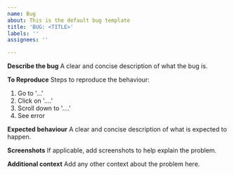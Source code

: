 ```yaml
---
name: Bug
about: This is the default bug template
title: 'BUG: <TITLE>'
labels: ''
assignees: ''

---
```


**Describe the bug**
A clear and concise description of what the bug is.

**To Reproduce**
Steps to reproduce the behaviour:
1. Go to '...'
2. Click on '....'
3. Scroll down to '....'
4. See error

**Expected behaviour**
A clear and concise description of what is expected to happen.

**Screenshots**
If applicable, add screenshots to help explain the problem.

**Additional context**
Add any other context about the problem here.
